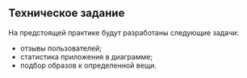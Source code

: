 ## Техническое задание

На предстоящей практике будут разработаны следующие задачи:

- отзывы пользователей;
- статистика приложения в диаграмме;
- подбор образов к определенной вещи.